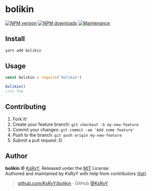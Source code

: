 # bolikin

[![NPM version](https://badgen.net/npm/v/bolikin)](https://npmjs.com/package/bolikin) [![NPM downloads](https://badgen.net/npm/dm/bolikin)](https://npmjs.com/package/bolikin) [![Maintenance](https://img.shields.io/maintenance/yes/2020)](https://github.com/KsRyY/bolikin/commits/master)

## Install

```bash
yarn add bolikin
```

## Usage

```js
const bolikin = require('bolikin')

bolikin()
//=> foo
```

## Contributing

1. Fork it!
2. Create your feature branch: `git checkout -b my-new-feature`
3. Commit your changes: `git commit -am 'Add some feature'`
4. Push to the branch: `git push origin my-new-feature`
5. Submit a pull request :D

## Author

**bolikin** © [KsRyY](https://github.com/KsRyY), Released under the [MIT](./LICENSE) License.<br>
Authored and maintained by KsRyY with help from contributors ([list](https://github.com/KsRyY/bolikin/contributors)).

> [github.com/KsRyY/bolikin](https://github.com/KsRyY/bolikin) · GitHub [@KsRyY](https://github.com/KsRyY)
